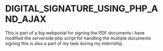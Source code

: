 # DIGITAL_SIGNATURE_USING_PHP_AND_AJAX
This is part of a big webportal for signing the PDF documents i have modified the serverside php script for handling the multiple documents signing this is also a part of my task during my internship
